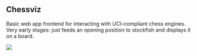 ## Chessviz

Basic web app frontend for interacting with UCI-compliant chess engines. Very early stages: just feeds an opening position to stockfish and displays it on a board.

<a href="http://www.flickr.com/photos/unavoidablegrain/12257701596"><img src="http://farm6.staticflickr.com/5491/12257701596_b7a0a248da_b.jpg" /></a>
